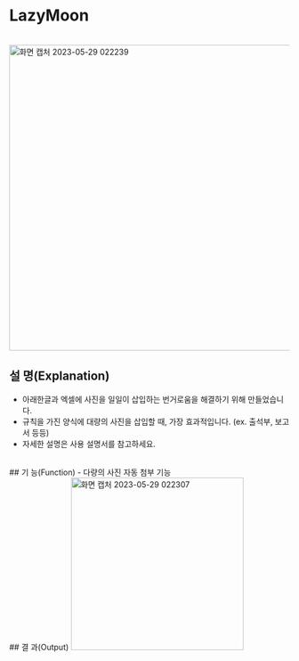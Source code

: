 # LazyMoon
<br/>
<img width="549" alt="화면 캡처 2023-05-29 022239" src="https://github.com/mb5ss95/LazyMoon/assets/60500325/3b8e87bb-1c57-460e-9926-24b08c1c0270">
<br/>

## 설 명(Explanation)
- 아래한글과 엑셀에 사진을 일일이 삽입하는 번거로움을 해결하기 위해 만들었습니다. 
- 규칙을 가진 양식에 대량의 사진을 삽입할 때, 가장 효과적입니다. (ex. 출석부, 보고서 등등)
- 자세한 설명은 사용 설명서를 참고하세요.
<br/>
## 기 능(Function)
- 다량의 사진 자동 첨부 기능
<br/>
## 결 과(Output)
<img width="310" alt="화면 캡처 2023-05-29 022307" src="https://github.com/mb5ss95/LazyMoon/assets/60500325/c774505f-17cf-480b-b7e0-178a9c1b34b9">
